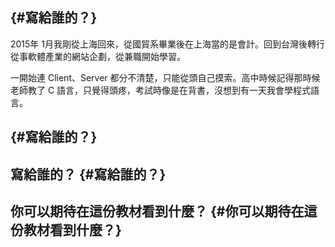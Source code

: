 ##  {#寫給誰的？}

2015年 1月我剛從上海回來，從國貿系畢業後在上海當的是會計。回到台灣後轉行從事軟體產業的網站企劃，從兼職開始學習。

一開始連 Client、Server 都分不清楚，只能從頭自己摸索。高中時候記得那時候老師教了 C 語言，只覺得頭疼，考試時像是在背書，沒想到有一天我會學程式語言。

##  {#寫給誰的？}

## 寫給誰的？ {#寫給誰的？}

## 你可以期待在這份教材看到什麼？ {#你可以期待在這份教材看到什麼？}



